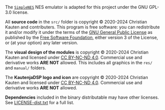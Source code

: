 The [`SimpleNES`](https://github.com/amhndu/SimpleNES) NES emulator is adapted for this project under the GNU GPL-3.0 license.

All **source code** in the `src/` folder is copyright © 2020-2024 Christian Kauten and contributers. This program is free software: you can redistribute it and/or modify it under the terms of the [GNU General Public License](https://www.gnu.org/licenses/gpl-3.0.en.html) as published by the [Free Software Foundation](https://www.fsf.org/), either version 3 of the License, or (at your option) any later version.

The **visual design of the modules** is copyright © 2020-2024 Christian Kauten and licensed under [CC BY-NC-ND 4.0](https://creativecommons.org/licenses/by-nc-nd/4.0/). Commercial use and derivative works **ARE NOT** allowed. This includes all graphics in the `res/` and `manual/` folders.

The **KautenjaDSP logo and icon** are copyright © 2020-2024 Christian Kauten and licensed under [CC BY-NC-ND 4.0](https://creativecommons.org/licenses/by-nc-nd/4.0/). Commercial use and derivative works **ARE NOT** allowed.

**Dependencies** included in the binary distributable may have other licenses.
See [LICENSE-dist.txt](LICENSE-dist.txt) for a full list.
